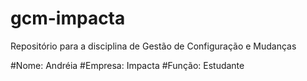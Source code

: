# gcm-impacta
Repositório para a disciplina de Gestão de Configuração e Mudanças

#Nome: Andréia
#Empresa: Impacta
#Função: Estudante
